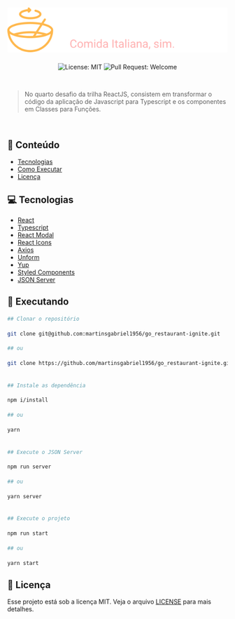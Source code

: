 <h1 align="center">
  <img src=".github/logo.svg" alt="GoRestaurant" title="GoRestaurant">
</h1>

<p align="center">
  <img alt="License: MIT" src="https://img.shields.io/github/license/martinsgabriel1956/go_restaurant-ignite?style=for-the-badge" />
  <img alt="Pull Request: Welcome" src="https://img.shields.io/static/v1?label=PRs&message=welcome&color=E02041&labelColor=41414D&style=for-the-badge" />
</p>

<br />

> No quarto desafio da trilha ReactJS, consistem em transformar o código da aplicação de Javascript para Typescript e os componentes em Classes para Funções.

<br />

## :pushpin: Conteúdo

- [Tecnologias](#computer-tecnologias)
- [Como Executar](#construction_worker-executando)
- [Licença](#closed_book-licença)

## :computer: Tecnologias

- [React](https://reactjs.org/)
- [Typescript](https://www.typescriptlang.org/)
- [React Modal](https://github.com/reactjs/react-modal)
- [React Icons](https://react-icons.github.io/react-icons)
- [Axios](https://github.com/axios/axios)
- [Unform](https://github.com/unform/unform)
- [Yup](https://github.com/jquense/yup)
- [Styled Components](https://github.com/styled-components/styled-components)
- [JSON Server](https://github.com/typicode/json-server)

## :construction_worker: Executando

```bash
## Clonar o repositório

git clone git@github.com:martinsgabriel1956/go_restaurant-ignite.git

## ou

git clone https://github.com/martinsgabriel1956/go_restaurant-ignite.git


## Instale as dependência

npm i/install

## ou

yarn


## Execute o JSON Server

npm run server

## ou

yarn server


## Execute o projeto 

npm run start

## ou

yarn start
```

## :memo: Licença

Esse projeto está sob a licença MIT. Veja o arquivo [LICENSE](LICENSE.md) para mais detalhes.